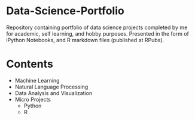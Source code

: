 # Data-Science-Portfolio

Repository containing portfolio of data science projects completed by me for academic, self learning, and hobby purposes. Presented in the form of iPython Notebooks, and R markdown files (published at RPubs).

# Contents
* Machine Learning
* Natural Language Processing
* Data Analysis and Visualization
* Micro Projects
  + Python
  + R
